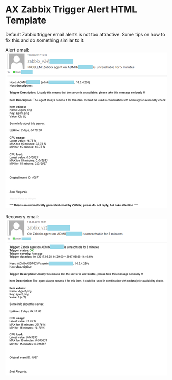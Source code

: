 # AX Zabbix Trigger Alert HTML Template
Default Zabbix trigger email alerts is not too attractive. Some tips on how to fix this and do something similar to it:

Alert email:
<kbd><img src="screenshots/alert.png?raw=true" /></kbd>


Recovery email:
<kbd><img src="screenshots/recovery.png?raw=true" /></kbd>
